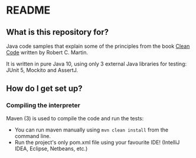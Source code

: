 # README #

## What is this repository for? ##

Java code samples that explain some of the principles from the book [Clean Code](https://www.amazon.com/Clean-Code-Handbook-Software-Craftsmanship/dp/0132350882) written by Robert C. Martin.

It is written in pure Java 10, using only 3 external Java libraries for testing: JUnit 5, Mockito and AssertJ.

## How do I get set up? ##

### Compiling the interpreter ###

Maven (3) is used to compile the code and run the tests: 

* You can run maven manually using `mvn clean install` from the command line.
* Run the project's only pom.xml file using your favourite IDE! (IntelliJ IDEA, Eclipse, Netbeans, etc.)